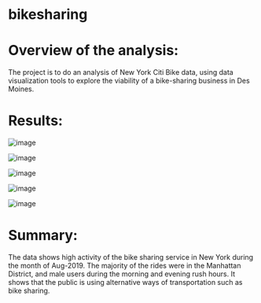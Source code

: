 # bikesharing

# Overview of the analysis: 
The project is to do an analysis of New York Citi Bike data, using data visualization tools to explore the viability 
of a bike-sharing business in Des Moines.

# Results: 

![image](https://user-images.githubusercontent.com/94503395/161632482-1e939dfd-acf0-4629-b6ee-e4f5b4b5b15c.png)

![image](https://user-images.githubusercontent.com/94503395/161632518-66cedb2f-1625-4d55-855d-2c24110f4041.png)

![image](https://user-images.githubusercontent.com/94503395/161632545-e74971e9-6771-4cb7-9328-b88f7942e9e9.png)

![image](https://user-images.githubusercontent.com/94503395/161632564-8881410c-c21f-4147-ac98-1ac9771f00e8.png)

![image](https://user-images.githubusercontent.com/94503395/161632583-339ef5c4-518f-4bdd-ad60-4f27c413e676.png)


# Summary:
The data shows high activity of the bike sharing service in New York during the month of Aug-2019.  The majority of the rides were in the
Manhattan District, and male users during the morning and evening rush hours.  It shows that the public is using alternative ways of
transportation such as bike sharing.
